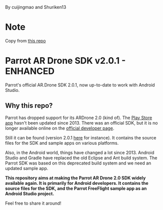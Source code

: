 By cuijingmao and Shuriken13
# Note

Copy from [this repo](https://github.com/SUPENTA/ardrone-sdk-android)

# Parrot AR Drone SDK v2.0.1 - ENHANCED
Parrot's official AR.Drone SDK 2.0.1, now up-to-date to work with Android Studio.

## Why this repo?

Parrot has dropped support for its ARDrone 2.0 (kind of).
The [Play Store app](https://play.google.com/store/apps/details?id=com.parrot.freeflight&hl=en) hasn't been updated since 2013.
There was an official SDK, but it is no longer available online on the [official developer page](http://ardrone2.parrot.com/developer-zone/).

Still it can be found (version 2.0.1 [here](http://forum.developer.parrot.com/t/whats-the-state-of-the-sdk-support-for-ar-drone-2-0-ardrone-sdk-2-0-1-tar-gz/314) for instance).
It contains the source files for the SDK and sample apps on various platforms.

Also, in the Android world, things have changed a lot since 2013.
Android Studio and Gradle have replaced the old Eclipse and Ant build system.
The Parrot SDK was based on this deprecated build system and we need an updated sample app.

**This repository aims at making the Parrot AR Drone 2.0 SDK widely available again.
It is primarily for Android developers.
It contains the source files for the SDK, and the Parrot FreeFlight sample app as an Android Studio project.**


Feel free to share it around!
